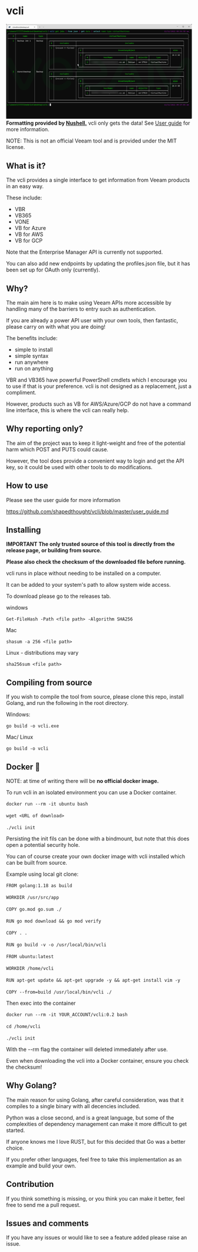 # vcli

![nu_demo](./assets/main.png)
**Formatting provided by [Nushell.](https://www.nushell.sh/)** vcli only gets the data! See [User guide](https://github.com/shapedthought/vcli/blob/master/user_guide.md) for more information.

NOTE: This is not an official Veeam tool and is provided under the MIT license.

## What is it?

The vcli provides a single interface to get information from Veeam products in an easy way.

These include:

- VBR
- VB365
- VONE
- VB for Azure
- VB for AWS
- VB for GCP

Note that the Enterprise Manager API is currently not supported.

You can also add new endpoints by updating the profiles.json file, but it has been set up for OAuth only (currently).

## Why?

The main aim here is to make using Veeam APIs more accessible by handling many of the barriers to entry such as authentication.

If you are already a power API user with your own tools, then fantastic, please carry on with what you are doing!

The benefits include:

- simple to install
- simple syntax
- run anywhere
- run on anything

VBR and VB365 have powerful PowerShell cmdlets which I encourage you to use if that is your preference. vcli is not designed as a replacement, just a compliment.

However, products such as VB for AWS/Azure/GCP do not have a command line interface, this is where the vcli can really help.

## Why reporting only?

The aim of the project was to keep it light-weight and free of the potential harm which POST and PUTS could cause.

However, the tool does provide a convenient way to login and get the API key, so it could be used with other tools to do modifications.

## How to use

Please see the user guide for more information

https://github.com/shapedthought/vcli/blob/master/user_guide.md

## Installing

<b>IMPORTANT The only trusted source of this tool is directly from the release page, or building from source.</b>

<b>Please also check the checksum of the downloaded file before running.</b>

vcli runs in place without needing to be installed on a computer.

It can be added to your system's path to allow system wide access.

To download please go to the releases tab.

windows

    Get-FileHash -Path <file path> -Algorithm SHA256

Mac

    shasum -a 256 <file path>

Linux - distributions may vary

    sha256sum <file path>

## Compiling from source

If you wish to compile the tool from source, please clone this repo, install Golang, and run the following in the root directory.

Windows:

    go build -o vcli.exe

Mac/ Linux

    go build -o vcli

## Docker 🐋

NOTE: at time of writing there will be <b>no official docker image.</b>

To run vcli in an isolated environment you can use a Docker container.

    docker run --rm -it ubuntu bash

    wget <URL of download>

    ./vcli init

Persisting the init fils can be done with a bindmount, but note that this does open a potential security hole.

You can of course create your own docker image with vcli installed which can be built from source.

Example using local git clone:

    FROM golang:1.18 as build

    WORKDIR /usr/src/app

    COPY go.mod go.sum ./

    RUN go mod download && go mod verify

    COPY . .

    RUN go build -v -o /usr/local/bin/vcli

    FROM ubuntu:latest

    WORKDIR /home/vcli

    RUN apt-get update && apt-get upgrade -y && apt-get install vim -y

    COPY --from=build /usr/local/bin/vcli ./

Then exec into the container

    docker run --rm -it YOUR_ACCOUNT/vcli:0.2 bash

    cd /home/vcli

    ./vcli init

With the --rm flag the container will deleted immediately after use.

Even when downloading the vcli into a Docker container, ensure you check the checksum!

## Why Golang?

The main reason for using Golang, after careful consideration, was that it compiles to a single binary with all decencies included.

Python was a close second, and is a great language, but some of the complexities of dependency management can make it more difficult to get started.

If anyone knows me I love RUST, but for this decided that Go was a better choice.

If you prefer other languages, feel free to take this implementation as an example and build your own.

## Contribution

If you think something is missing, or you think you can make it better, feel free to send me a pull request.

## Issues and comments

If you have any issues or would like to see a feature added please raise an issue.
